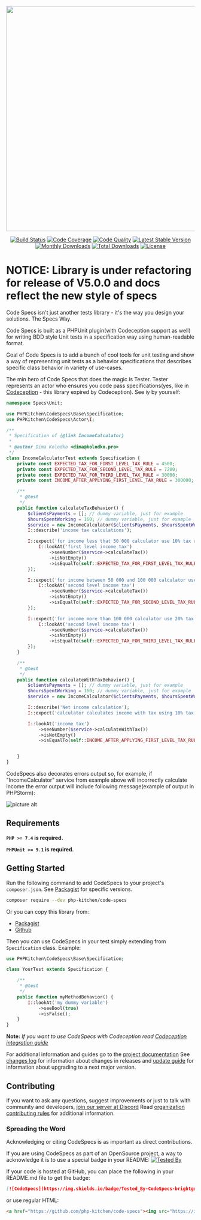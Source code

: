 <p align="center">
    <img src="https://github.com/php-kitchen/code-specs/blob/master/docs/logo.png" width="600px">
</p>

<p align="center">
    <a href="https://travis-ci.org/php-kitchen/code-specs"><img src="https://travis-ci.org/php-kitchen/code-specs.svg?branch=master" alt="Build Status"></a>
    <a href="https://coveralls.io/github/php-kitchen/code-specs?branch=master"><img src="https://coveralls.io/repos/github/php-kitchen/code-specs/badge.svg?branch=master" alt="Code Coverage"></a>
    <a href="https://scrutinizer-ci.com/g/php-kitchen/code-specs/?branch=master"><img src="https://scrutinizer-ci.com/g/php-kitchen/code-specs/badges/quality-score.png?b=master" alt="Code Quality"></a>
    <a href="https://packagist.org/packages/php-kitchen/code-specs"><img src="https://poser.pugx.org/php-kitchen/code-specs/v/stable.svg" alt="Latest Stable Version"></a>
    <a href="https://packagist.org/packages/php-kitchen/code-specs"><img src="https://poser.pugx.org/php-kitchen/code-specs/d/monthly" alt="Monthly Downloads"></a>
    <a href="https://packagist.org/packages/php-kitchen/code-specs"><img src="https://poser.pugx.org/php-kitchen/code-specs/d/total.svg" alt="Total Downloads"></a>
    <a href="https://packagist.org/packages/php-kitchen/code-specs"><img src="https://poser.pugx.org/php-kitchen/code-specs/license.svg" alt="License"></a>
</p>

# NOTICE: Library is under refactoring for release of V5.0.0 and docs reflect the new style of specs

Code Specs isn't just another tests library - it's the way you design your solutions. The Specs Way.

Code Specs is built as a PHPUnit plugin(with Codeception support as well) for writing BDD style Unit tests in a specification way using human-readable format. 

Goal of Code Specs is to add a bunch of cool tools for unit testing and show a way of representing unit tests as a behavior specifications that describes specific class behavior in variety of use-cases.

The min hero of Code Specs that does the magic is Tester. Tester represents an actor who ensures you code pass specifications(yes, like in [Codeception](https://github.com/Codeception/Codeception) - this library expired by Codeception). See iy by yourself:
```php
namespace Specs\Unit;

use PHPKitchen\CodeSpecs\Base\Specification;
use PHPKitchen\CodeSpecs\Actor\I;

/**
 * Specification of {@link IncomeCalculator}
 *
 * @author Dima Kolodko <dima@kolodko.pro>
 */
class IncomeCalculatorTest extends Specification {
    private const EXPECTED_TAX_FOR_FIRST_LEVEL_TAX_RULE = 4500;
    private const EXPECTED_TAX_FOR_SECOND_LEVEL_TAX_RULE = 7200;
    private const EXPECTED_TAX_FOR_THIRD_LEVEL_TAX_RULE = 30000;
    private const INCOME_AFTER_APPLYING_FIRST_LEVEL_TAX_RULE = 300000;

    /**
     * @test
     */
    public function calculateTaxBehavior() {
        $clientsPayments = []; // dummy variable, just for example
        $hoursSpentWorking = 160; // dummy variable, just for example
        $service = new IncomeCalculator($clientsPayments, $hoursSpentWorking);
        I::describe('income tax calculations');

        I::expect('for income less that 50 000 calculator use 10% tax rule', function () use ($service) {
            I::lookAt('first level income tax')
                ->seeNumber($service->calculateTax())
                ->isNotEmpty()
                ->isEqualTo(self::EXPECTED_TAX_FOR_FIRST_LEVEL_TAX_RULE);
        });

        I::expect('for income between 50 000 and 100 000 calculator use 12% tax rule', function () use ($service) {
            I::lookAt('second level income tax')
                ->seeNumber($service->calculateTax())
                ->isNotEmpty()
                ->isEqualTo(self::EXPECTED_TAX_FOR_SECOND_LEVEL_TAX_RULE);
        });

        I::expect('for income more than 100 000 calculator use 20% tax rule', function () use ($service) {
            I::lookAt('second level income tax')
                ->seeNumber($service->calculateTax())
                ->isNotEmpty()
                ->isEqualTo(self::EXPECTED_TAX_FOR_THIRD_LEVEL_TAX_RULE);
        });
    }

    /**
     * @test
     */
    public function calculateWithTaxBehavior() {
        $clientsPayments = []; // dummy variable, just for example
        $hoursSpentWorking = 160; // dummy variable, just for example
        $service = new IncomeCalculator($clientsPayments, $hoursSpentWorking);

        I::describe('Net income calculation');
        I::expect('calculator calculates income with tax using 10% tax rule for income less that 50 000');

        I::lookAt('income tax')
            ->seeNumber($service->calculateWithTax())
            ->isNotEmpty()
            ->isEqualTo(self::INCOME_AFTER_APPLYING_FIRST_LEVEL_TAX_RULE);


    }
}
```

CodeSpecs also decorates errors output so, for example, if "IncomeCalculator" service from example above will incorrectly calculate income the error output will include following message(example of output in PHPStorm):

![picture alt](docs/en/failed-spec.png "Error output")

## Requirements

**`PHP >= 7.4` is required.**

**`PHPUnit >= 9.1` is required.**

## Getting Started

Run the following command to add CodeSpecs to your project's `composer.json`. See [Packagist](https://packagist.org/packages/php-kitchen/code-specs) for specific versions.

```bash
composer require --dev php-kitchen/code-specs
```

Or you can copy this library from:
- [Packagist](https://packagist.org/packages/php-kitchen/code-specs)
- [Github](https://github.com/php-kitchen/code-specs)

Then you can use CodeSpecs in your test simply extending from `Specification` class. Example:
```php
use PHPKitchen\CodeSpecs\Base\Specification;

class YourTest extends Specification {

    /**
     * @test
     */
    public function myMethodBehavior() {
        I::lookAt('my dummy variable')
            ->seeBool(true)
            ->isFalse();
    }
}

```

**Note:** *If you want to use CodeSpecs with Codeception read [Codeception integration guide](docs/en/integrations/codeception.md)*

For additional information and guides go to the [project documentation](docs/README.md)
See [changes log](docs/CHANGELOG.md) for information about changes in releases and [update guide](docs/UPDATE-GUIDE.md) for information about upgrading to a next major version.

## Contributing

If you want to ask any questions, suggest improvements or just to talk with community and developers, [join our server at Discord](https://discord.gg/Ez5VZhC) 
Read [organization contributing rules](https://github.com/php-kitchen/conventions/blob/master/CONTRIBUTING.md) for additional information.

### Spreading the Word

Acknowledging or citing CodeSpecs is as important as direct contributions.

If you are using CodeSpecs as part of an OpenSource project, a way to acknowledge it is to use a special badge in your README:
<a href="https://github.com/php-kitchen/code-specs"><img src="https://img.shields.io/badge/Tested%20%20By-CodeSpecs-brightgreen.svg" alt="Tested By"></a>

If your code is hosted at GitHub, you can place the following in your README.md file to get the badge:
```markdown
[![CodeSpecs](https://img.shields.io/badge/Tested_By-CodeSpecs-brightgreen.svg?style=flat)](https://github.com/php-kitchen/code-specs)
```
or use regular HTML:
```markdown
<a href="https://github.com/php-kitchen/code-specs"><img src="https://img.shields.io/badge/Tested_By-CodeSpecs-brightgreen.svg" alt="Tested By"></a>
```

